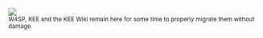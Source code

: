 <a href="https://codeberg.org/Jaegerwald"><img src="https://codeberg.org/assets/img/logo-250px-dark.png"></a><br>
<sub>W4SP, KEE and the KEE Wiki remain here for some time to properly migrate them without damage.</sub>
